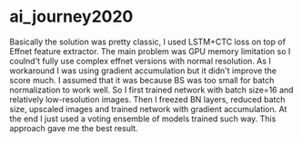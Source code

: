 # ai_journey2020
Basically the solution was pretty classic, I used LSTM+CTC loss on top of Effnet feature extractor. The main problem was GPU memory limitation so I coulnd't fully use complex effnet versions with normal resolution. As I workaround I was using gradient accumulation but it didn't improve the score much. I assumed that it was because BS was too small for batch normalization to work well. So I first trained network with batch size=16 and relatively low-resolution images. Then I freezed BN layers, reduced batch size, upscaled images and trained network with gradient accumulation. At the end I just used a voting ensemble of models trained such way. This approach gave me the best result.
